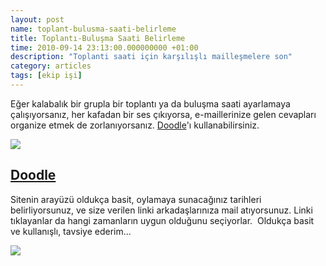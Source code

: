 ```yaml
--- 
layout: post 
name: toplant-bulusma-saati-belirleme 
title: Toplantı-Buluşma Saati Belirleme 
time: 2010-09-14 23:13:00.000000000 +01:00 
description: "Toplanti saati için karşılışlı mailleşmelere son"
category: articles
tags: [ekip işi]
---
```

Eğer kalabalık bir grupla bir toplantı ya da buluşma saati ayarlamaya çalışıyorsanız, her kafadan bir ses çıkıyorsa, e-maillerinize gelen cevapları organize etmek de zorlanıyorsanız. [Doodle](http://doodle.com/?locale=tr)'ı kullanabilirsiniz.

![](http://www.biostat.jhsph.edu/courses/bio624/misc/iconDate.png)

## [Doodle](http://doodle.com/?locale=tr)

Sitenin arayüzü oldukça basit, oylamaya sunacağınız tarihleri belirliyorsunuz, ve size verilen linki arkadaşlarınıza mail atıyorsunuz. Linki tıklayanlar da hangi zamanların uygun olduğunu seçiyorlar. 
Oldukça basit ve kullanışlı, tavsiye ederim...

[![](http://1.bp.blogspot.com/_VbDsH1Mbydo/TI_zgXQuT8I/AAAAAAAAAoM/bCPYJpbDIRU/s400/doodle.png)](http://doodle.com/?locale=tr)
